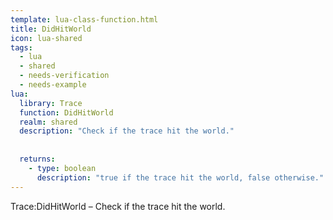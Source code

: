 ```yaml
---
template: lua-class-function.html
title: DidHitWorld
icon: lua-shared
tags:
  - lua
  - shared
  - needs-verification
  - needs-example
lua:
  library: Trace
  function: DidHitWorld
  realm: shared
  description: "Check if the trace hit the world."
  
  
  returns:
    - type: boolean
      description: "true if the trace hit the world, false otherwise."
---
```


<div class="lua__search__keywords">
Trace:DidHitWorld &#x2013; Check if the trace hit the world.
</div>
